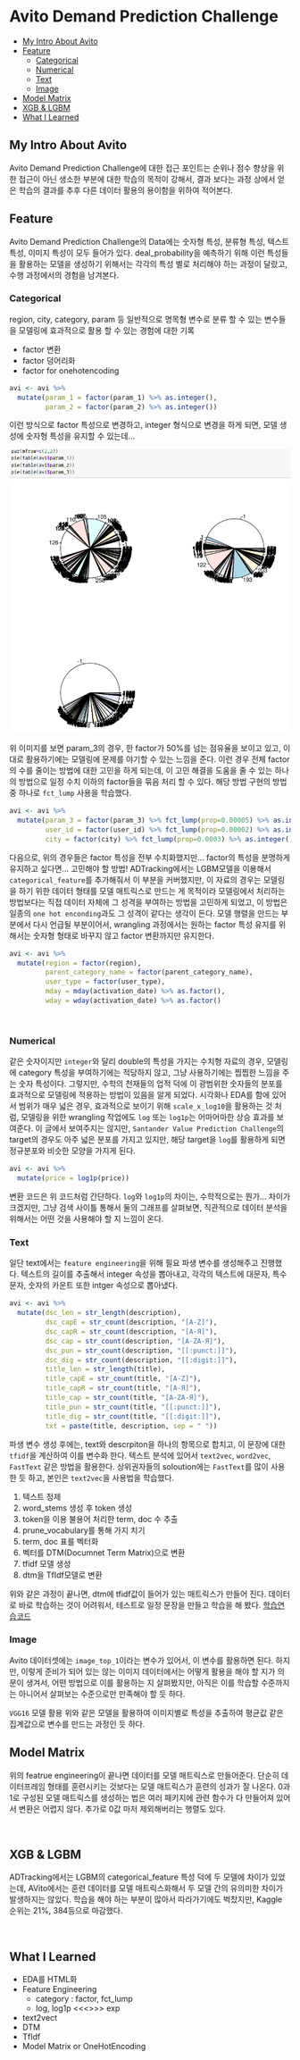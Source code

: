 Avito Demand Prediction Challenge
===


<!-- @import "[TOC]" {cmd="toc" depthFrom=1 depthTo=6 orderedList=false} -->
<!-- code_chunk_output -->

* [My Intro About Avito](#my-intro-about-avito)
* [Feature](#feature)
	* [Categorical](#categorical)
	* [Numerical](#numerical)
	* [Text](#text)
	* [Image](#image)
* [Model Matrix](#model-matrix)
* [XGB & LGBM](#xgb-lgbm)
* [What I Learned](#what-i-learned)

<!-- /code_chunk_output -->

## My Intro About Avito

Avito Demand Prediction Challenge에 대한 접근 포인트는 순위나 점수 향상을 위한 접근이 아닌 생소한 부분에 대한 학습의 목적이 강해서, 결과 보다는 과정 상에서 얻은 학습의 결과를 추후 다른 데이터 활용의 용이함을 위하여 적어본다.  


## Feature

Avito Demand Prediction Challenge의 Data에는 숫자형 특성, 분류형 특성, 텍스트 특성, 이미지 특성이 모두 들어가 있다. deal_probability을 예측하기 위해 이런 특성들을 활용하는 모델을 생성하기 위해서는 각각의 특성 별로 처리해야 하는 과정이 달랐고, 수행 과정에서의 경험을 남겨본다.


### Categorical

region, city, category, param 등 일반적으로 명목형 변수로 분류 할 수 있는 변수들을 모델링에 효과적으로 활용 할 수 있는 경험에 대한 기록

* factor 변환
* factor 덩어리화
* factor for onehotencoding

```R
avi <- avi %>%
  mutate(param_1 = factor(param_1) %>% as.integer(),
         param_2 = factor(param_2) %>% as.integer())
```
이런 방식으로 factor 특성으로 변경하고, integer 형식으로 변경을 하게 되면, 모델 생성에 숫자형 특성을 유지할 수 있는데...

![](../output/avito_param.png)

위 이미지를 보면 param_3의 경우, 한 factor가 50%를 넘는 점유율을 보이고 있고, 이대로 활용하기에는 모델링에 문제를 야기할 수 있는 느낌을 준다. 이런 경우 전체 factor의 수를 줄이는 방법에 대한 고민을 하게 되는데, 이 고민 해결을 도움을 줄 수 있는 하나의 방법으로 일정 수치 이하의 factor들을 묶음 처리 할 수 있다. 해당 방법 구현의 방법 중 하나로 `fct_lump` 사용을 학습했다.

```R
avi <- avi %>%
  mutate(param_3 = factor(param_3) %>% fct_lump(prop=0.00005) %>% as.integer(),
         user_id = factor(user_id) %>% fct_lump(prop=0.00002) %>% as.integer(),
         city = factor(city) %>% fct_lump(prop=0.0003) %>% as.integer())
```

다음으로,
위의 경우들은 factor 특성을 전부 수치화했지만...
factor의 특성을 분명하게 유지하고 싶다면...
고민해야 할 방법!
ADTracking에서는 LGBM모델을 이용해서 `categorical_feature`를 추가해줘서 이 부분을 커버했지만, 이 자료의 경우는 모델링을 하기 위한 데이터 형태를 모델 매트릭스로 만드는 게 목적이라 모델링에서 처리하는 방법보다는 직접 데이터 자체에 그 성격을 부여하는 방법을 고민하게 되었고, 이 방법은 일종의 `one hot enconding`과도 그 성격이 같다는 생각이 든다. 모델 행렬을 만드는 부분에서 다시 언급될 부분이어서, wrangling 과정에서는 원하는 factor 특성 유지를 위해서는 숫자형 형태로 바꾸지 않고 factor 변환까지만 유지한다.

```R
avi <- avi %>%
  mutate(region = factor(region),
         parent_category_name = factor(parent_category_name),
         user_type = factor(user_type),
         mday = mday(activation_date) %>% as.factor(),
         wday = wday(activation_date) %>% as.factor()
```

<br>


### Numerical

같은 숫자이지만 `integer`와 달리 double의 특성을 가지는 수치형 자료의 경우, 모델링에 category 특성을 부여하기에는 적당하지 않고, 그냥 사용하기에는 찝찝한 느낌을 주는 숫자 특성이다. 그렇지만, 수학의 천재들의 업적 덕에 이 광범위한 숫자들의 분포를 효과적으로 모델링에 적용하는 방법이 있음을 알게 되었다. 시각화나 EDA를 함에 있어서 범위가 매우 넓은 경우, 효과적으로 보이기 위해 `scale_x_log10`을 활용하는 것 처럼, 모델링을 위한 wrangling 작업에도 `log` 또는 `log1p`는 어마어마한 상승 효과를 보여준다. 이 글에서 보여주지는 않지만, `Santander Value Prediction Challenge`의 target의 경우도 아주 넓은 분포를 가지고 있지만, 해당 target을 `log`를 활용하게 되면 정규분포와 비슷한 모양을 가지게 된다.

```R
avi <- avi %>%
  mutate(price = log1p(price))
```
변환 코드은 위 코드처럼 간단하다.
`log`와 `log1p`의 차이는,
수학적으로는 뭔가... 차이가 크겠지만,
그냥 검색 사이틀 통해서 둘의 그래프를 살펴보면, 직관적으로 데이터 분석을 위해서는 어떤 것을 사용해야 할 지 느낌이 온다.


### Text

일단 text에서는 `feature engineering`을 위해 필요 파생 변수를 생성해주고 진행했다. 텍스트의 길이를 추출해서 integer 속성을 뽑아내고, 각각의 텍스트에 대문자, 특수문자, 숫자의 카운트 또한 intger 속성으로 뽑아냈다.
```R
avi <- avi %>%
  mutate(dsc_len = str_length(description),
         dsc_capE = str_count(description, "[A-Z]"),
         dsc_capR = str_count(description, "[А-Я]"),
         dsc_cap = str_count(description, "[A-ZА-Я]"),
         dsc_pun = str_count(description, "[[:punct:]]"),
         dsc_dig = str_count(description, "[[:digit:]]"),
         title_len = str_length(title),
         title_capE = str_count(title, "[A-Z]"),
         title_capR = str_count(title, "[А-Я]"),
         title_cap = str_count(title, "[A-ZА-Я]"),
         title_pun = str_count(title, "[[:punct:]]"),
         title_dig = str_count(title, "[[:digit:]]"),
         txt = paste(title, description, sep = " "))
```

파생 변수 생성 후에는, text와 descrpiton을 하나의 항목으로 합치고, 이 문장에 대한 `tfidf`을 계산하여 이를 변수화 한다. 텍스트 분석에 있어서 `text2vec`, `word2vec`, `FastText` 같은 방법을 활용한다. 상위권자들의 soloution에는 `FastText`를 많이 사용한 듯 하고, 본인은 `text2vec`을 사용법을 학습했다.

1. 텍스트 정제
2. word_stems 생성 후 token 생성
3. token을 이용 불용어 처리한 term, doc 수 추출
4. prune_vocabulary를 통해 가지 치기
5. term, doc 표를 벡터화
6. 벡터를 DTM(Documnet Term Matrix)으로 변환
7. tfidf 모델 생성
8. dtm을 TfIdf모델로 변환

위와 같은 과정이 끝나면, dtm에 tfidf값이 들어가 있는 매트릭스가 만들어 진다.
데이터로 바로 학습하는 것이 어려워서, 테스트로 일정 문장을 만들고 학습을 해 봤다. [학습연습코드](https://github.com/LegenDad/KaggleUXLog/blob/master/Avito/Avito_Code/test_tfidf.R)


### Image

Avito 데이터셋에는 `image_top_1`이라는 변수가 있어서, 이 변수를 활용하면 된다. 하지만, 이렇게 준비가 되어 있는 않는 이미지 데이터에서는 어떻게 활용을 해야 할 지가 의문이 생겨서, 어떤 방법으로 이를 활용하는 지 살펴봤지만, 아직은 이를 학습할 수준까지는 아니어서 살펴보는 수준으로만 만족해야 할 듯 하다.

`VGG16` 모델 활용
위와 같은 모델을 활용하여 이미지별로 특성을 추출하여 평균값 같은 집계값으로 변수를 만드는 과정인 듯 하다.

## Model Matrix

위의 featrue engineering이 끝나면 데이터를 모델 매트릭스로 만들어준다.
단순히 데이터프레임 형태를 훈련시키는 것보다는 모델 매트릭스가 훈련의 성과가 잘 나온다. 0과 1로 구성된 모델 매트릭스를 생성하는 법은 여러 패키지에 관련 함수가 다 만들어져 있어서 변환은 어렵지 않다. 추가로 0값 마저 제외해버리는 행렬도 있다.

<br>

## XGB & LGBM

ADTracking에서는 LGBM의 categorical_feature 특성 덕에 두 모델에 차이가 있었는데, AVito에서는 훈련 데이터를 모델 매트릭스화해서 두 모델 간의 유의미한 차이가 발생하지는 않았다. 학습을 해야 하는 부분이 많아서 따라가기에도 벅찼지만, Kaggle 순위는 21%, 384등으로 마감했다.

<br>

## What I Learned

* EDA를 HTML화
* Feature Engineering
	* category : factor, fct_lump
	* log, log1p  <<<>>>  exp
* text2vect
* DTM
* TfIdf
* Model Matrix or OneHotEncoding
